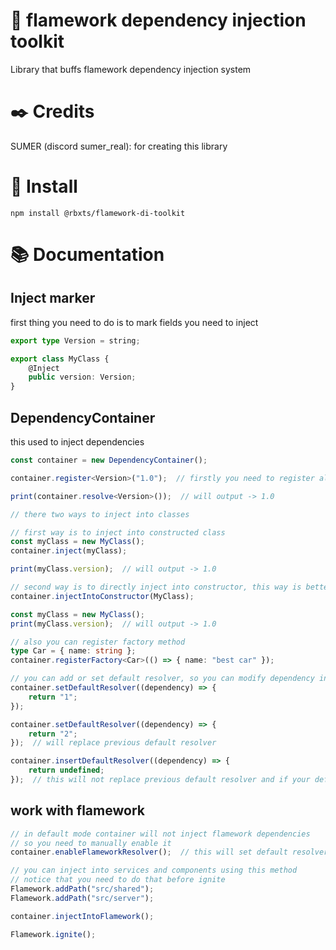 # 💉 flamework dependency injection toolkit

Library that buffs flamework dependency injection system

# ✒️ Credits
SUMER (discord sumer_real): for creating this library

# 🌠 Install
``npm install @rbxts/flamework-di-toolkit``

# 📚 Documentation

## Inject marker

first thing you need to do is to mark fields you need to inject

```ts
export type Version = string;

export class MyClass {
	@Inject
	public version: Version;
}
```

## DependencyContainer

this used to inject dependencies

```ts
const container = new DependencyContainer();

container.register<Version>("1.0");  // firstly you need to register all dependencies

print(container.resolve<Version>());  // will output -> 1.0

// there two ways to inject into classes

// first way is to inject into constructed class
const myClass = new MyClass();
container.inject(myClass);

print(myClass.version);  // will output -> 1.0

// second way is to directly inject into constructor, this way is better in case that the class will use dependencies inside constructor
container.injectIntoConstructor(MyClass);

const myClass = new MyClass();
print(myClass.version);  // will output -> 1.0

// also you can register factory method
type Car = { name: string };
container.registerFactory<Car>(() => { name: "best car" });

// you can add or set default resolver, so you can modify dependency injection logic in case dependency isn't registered
container.setDefaultResolver((dependency) => {
	return "1";
});

container.setDefaultResolver((dependency) => {
	return "2";
});  // will replace previous default resolver

container.insertDefaultResolver((dependency) => {
	return undefined;
});  // this will not replace previous default resolver and if your default resolver returns undefined it will give a try for previous resolver
```

## work with flamework
```ts
// in default mode container will not inject flamework dependencies
// so you need to manually enable it
container.enableFlameworkResolver();  // this will set default resolver

// you can inject into services and components using this method
// notice that you need to do that before ignite
Flamework.addPath("src/shared");
Flamework.addPath("src/server");

container.injectIntoFlamework();

Flamework.ignite();
```
